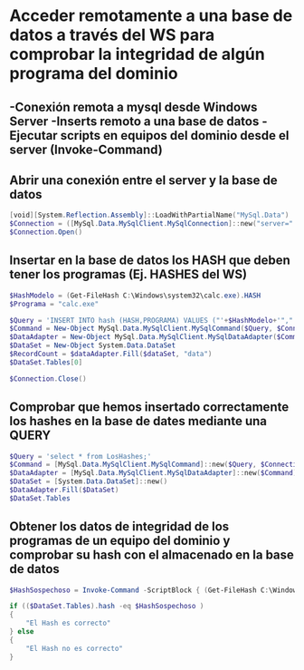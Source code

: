 # Acceder remotamente a una base de datos a través del WS para comprobar la integridad de algún programa del dominio
-Conexión remota a mysql desde Windows Server
-Inserts remoto a una base de datos
-Ejecutar scripts en equipos del dominio desde el server (Invoke-Command)
---------------------------

## Abrir una conexión entre el server y la base de datos
```powershell
[void][System.Reflection.Assembly]::LoadWithPartialName("MySql.Data")
$Connection = ([MySql.Data.MySqlClient.MySqlConnection]::new("server=" + "localhost" + ";port=3306;uid=" + "usuario" + ";pwd=contraseña" + ";database="+"LosHashes"+";SslMode=none"))
$Connection.Open()
```

## Insertar en la base de datos los HASH que deben tener los programas (Ej. HASHES del WS)
```powershell
$HashModelo = (Get-FileHash C:\Windows\system32\calc.exe).HASH
$Programa = "calc.exe"

$Query = 'INSERT INTO hash (HASH,PROGRAMA) VALUES ("'+$HashModelo+'","'+$Programa+'");'
$Command = New-Object MySql.Data.MySqlClient.MySqlCommand($Query, $Connection)
$DataAdapter = New-Object MySql.Data.MySqlClient.MySqlDataAdapter($Command)
$DataSet = New-Object System.Data.DataSet
$RecordCount = $dataAdapter.Fill($dataSet, "data")
$DataSet.Tables[0]

$Connection.Close()
```
## Comprobar que hemos insertado correctamente los hashes en la base de dates mediante una QUERY
```powershell
$Query = 'select * from LosHashes;'
$Command = [MySql.Data.MySqlClient.MySqlCommand]::new($Query, $Connection)
$DataAdapter = [MySql.Data.MySqlClient.MySqlDataAdapter]::new($Command)
$DataSet = [System.Data.DataSet]::new()
$DataAdapter.Fill($DataSet)
$DataSet.Tables
```
## Obtener los datos de integridad de los programas de un equipo del dominio y comprobar su hash con el almacenado en la base de datos
```powershell
$HashSospechoso = Invoke-Command -ScriptBlock { (Get-FileHash C:\Windows\system32\calc.exe).HASH } -ComputerName "DESKTOP-XXXXXXX"
```
```powershell
if (($DataSet.Tables).hash -eq $HashSospechoso ) 
{
    "El Hash es correcto"
} else
{
    "El Hash no es correcto"
}
```



